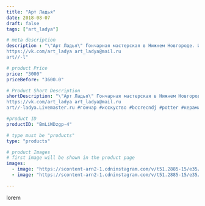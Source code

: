 ```yaml
---
title: "Арт Ладья"
date: 2018-08-07
draft: false
tags: ["art_ladya"]

# meta description
description : "\"Арт Ладья\" Гончарная мастерская в Нижнем Новгороде. Изготовление керамики и мастер//-классы по обучению. 
https://vk.com/art_ladya art_ladya@mail.ru 
art//-l"

# product Price
price: "3000"
priceBefore: "3600.0"

# Product Short Description
shortDescription: "\"Арт Ладья\" Гончарная мастерская в Нижнем Новгороде. Изготовление керамики и мастер//-классы по обучению. 
https://vk.com/art_ladya art_ladya@mail.ru 
art//-ladya.Livemaster.ru #гончар #исскуство #bccrecndj #potter #керамикадляинтерьера #керамикаручнаяработа #гончарнаямастерская #керамиканазаказ #handmade #посудаизглины #керамика #гончарнаяпосуда #эксклюзивнаякерамика #painter #dishes #decor #ceramicar #nntoday #claygoods #restaurant #earthenware #ceramic #design #magic #ceramicart #кумочка #кружка #clay #mug #авторскаякерамика"

#product ID
productID: "BmLiWDzgp-4"

# type must be "products"
type: "products"

# product Images
# first image will be shown in the product page
images:
  - image: "https://scontent-arn2-1.cdninstagram.com/v/t51.2885-15/e35/40297952_265965324027321_3282150339008004096_n.jpg?se=7&tp=1&_nc_ht=scontent-arn2-1.cdninstagram.com&_nc_cat=109&_nc_ohc=J4c-Aau59QEAX_ZEFjs&ccb=7-4&oh=a660e1200cf11e56d55c485887c18c1e&oe=6086617A&_nc_sid=83d603&ig_cache_key=MTg0MDcxNTcxMTgzNzk3OTExMw%3D%3D.2-ccb7-4"
  - image: "https://scontent-arn2-1.cdninstagram.com/v/t51.2885-15/e35/40307542_1996240924000958_3132467297063534592_n.jpg?se=7&tp=1&_nc_ht=scontent-arn2-1.cdninstagram.com&_nc_cat=102&_nc_ohc=31BYKC91tZoAX_2JWVU&ccb=7-4&oh=822e7ba1e0d67042189511116dd1ec7f&oe=60844FC3&_nc_sid=83d603&ig_cache_key=MTg0MDcxNTcyMjQyNDMzODQ5Nw%3D%3D.2-ccb7-4"

---
```

lorem
